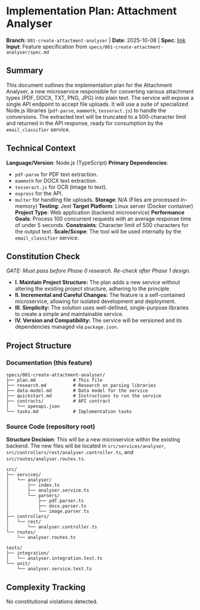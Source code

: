 # Implementation Plan: Attachment Analyser

**Branch**: `001-create-attactment-analyser` | **Date**: 2025-10-08 | **Spec**: [link](./spec.md)
**Input**: Feature specification from `specs/001-create-attactment-analyser/spec.md`

## Summary

This document outlines the implementation plan for the Attachment Analyser, a new microservice responsible for converting various attachment types (PDF, DOCX, TXT, PNG, JPG) into plain text. The service will expose a single API endpoint to accept file uploads. It will use a suite of specialized Node.js libraries (`pdf-parse`, `mammoth`, `tesseract.js`) to handle the conversions. The extracted text will be truncated to a 500-character limit and returned in the API response, ready for consumption by the `email_classifier` service.

## Technical Context

**Language/Version**: Node.js (TypeScript)
**Primary Dependencies**:

- `pdf-parse` for PDF text extraction.
- `mammoth` for DOCX text extraction.
- `tesseract.js` for OCR (image to text).
- `express` for the API.
- `multer` for handling file uploads.
  **Storage**: N/A (Files are processed in-memory)
  **Testing**: Jest
  **Target Platform**: Linux server (Docker container)
  **Project Type**: Web application (backend microservice)
  **Performance Goals**: Process 100 concurrent requests with an average response time of under 5 seconds.
  **Constraints**: Character limit of 500 characters for the output text.
  **Scale/Scope**: The tool will be used internally by the `email_classifier` service.

## Constitution Check

_GATE: Must pass before Phase 0 research. Re-check after Phase 1 design._

- **I. Maintain Project Structure:** The plan adds a new service without altering the existing project structure, adhering to the principle.
- **II. Incremental and Careful Changes:** The feature is a self-contained microservice, allowing for isolated development and deployment.
- **III. Simplicity:** The solution uses well-defined, single-purpose libraries to create a simple and maintainable service.
- **IV. Version and Compatibility:** The service will be versioned and its dependencies managed via `package.json`.

## Project Structure

### Documentation (this feature)

```
specs/001-create-attactment-analyser/
├── plan.md              # This file
├── research.md          # Research on parsing libraries
├── data-model.md        # Data model for the service
├── quickstart.md        # Instructions to run the service
├── contracts/           # API contract
│   └── openapi.json
└── tasks.md             # Implementation tasks
```

### Source Code (repository root)

**Structure Decision**: This will be a new microservice within the existing backend. The new files will be located in `src/services/analyser`, `src/controllers/rest/analyser.controller.ts`, and `src/routes/analyser.routes.ts`.

```
src/
├── services/
│   └── analyser/
│       ├── index.ts
│       ├── analyser.service.ts
│       └── parsers/
│           ├── pdf.parser.ts
│           ├── docx.parser.ts
│           └── image.parser.ts
├── controllers/
│   └── rest/
│       └── analyser.controller.ts
└── routes/
    └── analyser.routes.ts

tests/
├── integration/
│   └── analyser.integration.test.ts
└── unit/
    └── analyser.service.test.ts
```

## Complexity Tracking

No constitutional violations detected.
